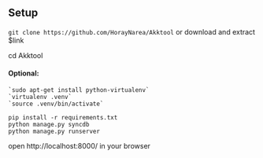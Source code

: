 ## Setup  

`git clone https://github.com/HorayNarea/Akktool`
    or
download and extract $link

cd Akktool

#### Optional:  
    `sudo apt-get install python-virtualenv`  
    `virtualenv .venv`  
    `source .venv/bin/activate`  

`pip install -r requirements.txt`  
`python manage.py syncdb`  
`python manage.py runserver`  


open http://localhost:8000/ in your browser  
